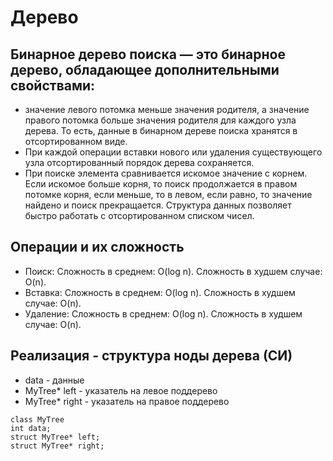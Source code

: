 # Дерево
## Бинарное дерево поиска — это бинарное дерево, обладающее дополнительными свойствами:
* значение левого потомка меньше значения родителя, а значение правого потомка больше значения родителя для каждого узла дерева. То есть, данные в бинарном дереве поиска хранятся в отсортированном виде.
* При каждой операции вставки нового или удаления существующего узла отсортированный порядок дерева сохраняется.
* При поиске элемента сравнивается искомое значение с корнем. Если искомое больше корня, то поиск продолжается в правом потомке корня, если меньше, то в левом, если равно, то значение найдено и поиск прекращается.
Структура данных позволяет быстро работать с отсортированном списком чисел.
## Операции и их сложность
* Поиск: Сложность в среднем: O(log n).
Сложность в худшем случае: O(n).
* Вставка: Сложность в среднем: O(log n).
Сложность в худшем случае: O(n).
* Удаление: Сложность в среднем: O(log n).
Сложность в худшем случае: O(n).

## Реализация - структура ноды дерева (СИ)
* data - данные
* MyTree* left - указатель на левое поддерево
* MyTree* right - указатель на правое поддерево

```
class MyTree
int data;
struct MyTree* left;
struct MyTree* right;
```

